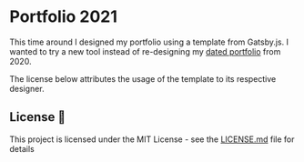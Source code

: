 # Portfolio 2021

This time around I designed my portfolio using a template from Gatsby.js. I wanted to try a new tool instead of re-designing my [dated portfolio](https://github.com/victorzottmann/portfolio-2020) from 2020. 

The license below attributes the usage of the template to its respective designer.

## License 📄

This project is licensed under the MIT License - see the [LICENSE.md](LICENSE.md) file for details
